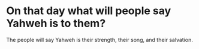 # On that day what will people say Yahweh is to them?

The people will say Yahweh is their strength, their song, and their salvation.
